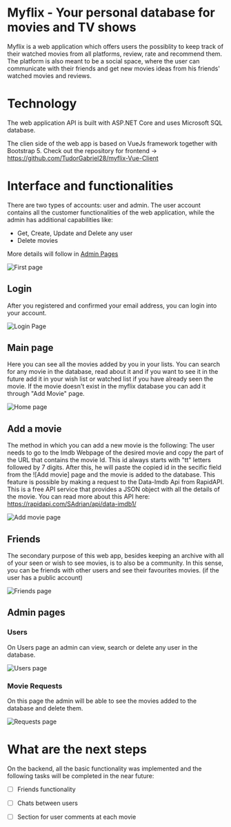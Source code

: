# Myflix - Your personal database for movies and TV shows
Myflix is a web application which offers users the possiblity to keep track of their watched movies from all platforms, review, rate and recommend them. The platform is also meant to be a social space, where the user can communicate with their friends and get new movies ideas from his friends' watched movies and reviews.

# Technology
  
  The web application API is built with ASP.NET Core and uses Microsoft SQL database.
  
  The clien side of the web app is based on VueJs framework together with Bootstrap 5. Check out the repository for frontend -> https://github.com/TudorGabriel28/myflix-Vue-Client

# Interface and functionalities

There are two types of accounts: user and admin. The user account contains all the customer functionalities of the web application, while the admin has additional capabilities like:
* Get, Create, Update and Delete any user
* Delete movies

More details will follow in [Admin Pages](#admin-pages)

![First page](https://user-images.githubusercontent.com/61846679/148544865-3732e07b-1974-484c-b808-6ba1e6641ab7.png)

## Login

After you registered and confirmed your email address, you can login into your account.

![Login Page](https://user-images.githubusercontent.com/61846679/148546055-1562595c-f101-45e3-aeff-ef9f9f818c8a.png)

## Main page
 
 Here you can see all the movies added by you in your lists. You can search for any movie in the database, read about it and if you want to see it in the future add it in your wish list or watched list if you have already seen the movie.
 If the movie doesn't exist in the myflix database you can add it through "Add Movie" page.
 
 ![Home page](https://user-images.githubusercontent.com/61846679/148546694-61e2b537-85e9-4e42-857f-6dcc4e94ea8b.png)
 
## Add a movie
 The method in which you can add a new movie is the following: 
  The user needs to go to the Imdb Webpage of the desired movie and copy the part of the URL that contains the movie Id. This id always starts with "tt" letters followed by 7 digits. After this, he will paste the copied id in the secific field from the ![Add movie] page and the movie is added to the database. This feature is possible by making a request to the Data-Imdb Api from RapidAPI.
  This is a free API service that provides a JSON object with all the details of the movie. You can read more about this API here: https://rapidapi.com/SAdrian/api/data-imdb1/
  
![Add movie page](https://user-images.githubusercontent.com/61846679/158264438-8d3e59c0-c7b4-4405-9e6d-da04e053d48b.png)

## Friends

The secondary purpose of this web app, besides keeping an archive with all of your seen or wish to see movies, is to also be a community. In this sense, you can be friends with other users and see their favourites movies. (if the user has a public account)

![Friends page](https://user-images.githubusercontent.com/61846679/148549658-ca91f256-0ca0-4854-ace9-a45c2bcb654c.png)

## Admin pages

### Users

On Users page an admin can view, search or delete any user in the database.

![Users page](https://user-images.githubusercontent.com/61846679/148549810-92750a86-4db4-46bb-abf8-2c41e8dd67c9.png)

### Movie Requests

On this page the admin will be able to see the movies added to the database and delete them.

![Requests page](https://user-images.githubusercontent.com/61846679/158267882-98971d49-e073-43bf-a148-e56e462f16b9.png)

# What are the next steps

On the backend, all the basic functionality was implemented and the following tasks will be completed in the near future:
- [ ] Friends functionality
- [ ] Chats between users
- [ ] Section for user comments at each movie





